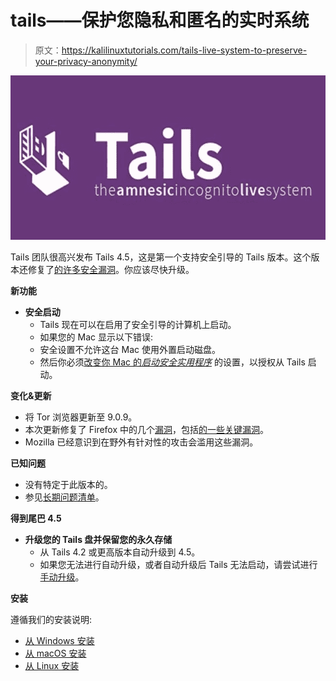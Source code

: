 # tails——保护您隐私和匿名的实时系统

> 原文：<https://kalilinuxtutorials.com/tails-live-system-to-preserve-your-privacy-anonymity/>

[![Tails – Live System To Preserve Your Privacy & Anonymity](img/7fd309dc6b8236041b04191ef5f17db4.png "Tails – Live System To Preserve Your Privacy & Anonymity")](https://1.bp.blogspot.com/-SWPhD46Bn3w/XpMvKQ3UvGI/AAAAAAAAF4g/V64Oud7rQQYb9Tn9HL0Fw7nExpO8Qll3wCLcBGAsYHQ/s1600/Tails.png)

Tails 团队很高兴发布 Tails 4.5，这是第一个支持安全引导的 Tails 版本。这个版本还修复了[的许多安全漏洞](https://tails.boum.org/security/Numerous_security_holes_in_4.4.1/)。你应该尽快升级。

**新功能**

*   **安全启动**
    *   Tails 现在可以在启用了安全引导的计算机上启动。
    *   如果您的 Mac 显示以下错误:
    *   安全设置不允许这台 Mac 使用外置启动磁盘。
    *   然后你必须[改变你 Mac 的*启动安全实用程序*](https://tails.boum.org/install/mac/usb/#startup-security) 的设置，以授权从 Tails 启动。

**变化&更新**

*   将 Tor 浏览器更新至 9.0.9。
*   本次更新修复了 Firefox 中的几个[漏洞](https://www.mozilla.org/en-US/security/advisories/mfsa2020-13/)，包括[的一些关键漏洞](https://www.mozilla.org/en-US/security/advisories/mfsa2020-11/)。
*   Mozilla 已经意识到在野外有针对性的攻击会滥用这些漏洞。

**已知问题**

*   没有特定于此版本的。
*   参见[长期问题清单](https://tails.boum.org/support/known_issues/)。

**得到尾巴 4.5**

*   **升级您的 Tails 盘并保留您的永久存储**
    *   从 Tails 4.2 或更高版本自动升级到 4.5。
    *   如果您无法进行自动升级，或者自动升级后 Tails 无法启动，请尝试进行[手动升级](https://tails.boum.org/doc/upgrade/#manual)。

**安装**

遵循我们的安装说明:

*   [从 Windows 安装](https://tails.boum.org/install/win/)
*   [从 macOS 安装](https://tails.boum.org/install/mac/)
*   [从 Linux 安装](https://tails.boum.org/install/linux/)